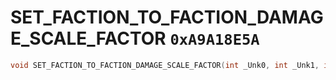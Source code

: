 # SET_FACTION_TO_FACTION_DAMAGE_SCALE_FACTOR `0xA9A18E5A`

```cpp
void SET_FACTION_TO_FACTION_DAMAGE_SCALE_FACTOR(int _Unk0, int _Unk1, int _Unk2);
```